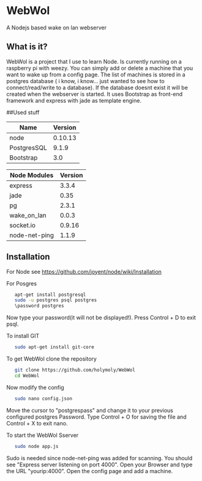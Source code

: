 # WebWol


A Nodejs based wake on lan webserver

## What is it?

WebWol is a project that I use to learn Node. Is currently running on a raspberry pi with weezy.
You can simply add or delete a machine that you want to wake up from a config page. The list of machines is stored in a postgres database ( i know, i know... just wanted to see how to connect/read/write to a database). If the database doesnt exist it will be created when the webserver is started.
It uses Bootstrap as front-end framework and express with jade as template engine.

##Used stuff

|Name          |Version  |
|--------------|---------|
| node         | 0.10.13 |
| PostgresSQL  | 9.1.9   |
| Bootstrap    | 3.0     |

|Node Modules  |Version  |
|--------------|---------|
| express      | 3.3.4   |
| jade         | 0.35    |
| pg           | 2.3.1   |
| wake_on_lan  | 0.0.3   |
| socket.io    | 0.9.16  |
| node-net-ping| 1.1.9   |
## Installation

For Node see https://github.com/joyent/node/wiki/Installation

For Posgres 
```bash
   apt-get install postgresql
   sudo -u postgres psql postgres
   \password postgres
```

Now type your password(it will not be displayed!).
Press Control + D to exit psql. 

To install GIT
```bash
   sudo apt-get install git-core
```

To get WebWol clone the repository
```bash
   git clone https://github.com/holymoly/WebWol
   cd WebWol
```

Now modify the config
```bash
   sudo nano config.json
```
Move the cursor to "postgrespass" and change it to your previous configured postgres Password.
Type Control + O for saving the file and Control + X to exit nano.

To start the WebWol Sserver
```bash
   sudo node app.js
```
Sudo is needed since node-net-ping was added for scanning. You should see "Express server listening on port 4000". Open your Browser and type the URL "yourip:4000".
Open the config page and add a machine.

